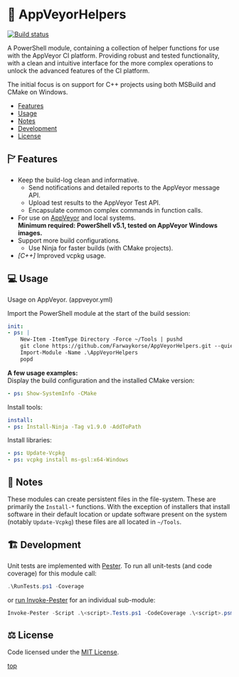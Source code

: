 <!-------------------------------------------------------------><a id="top"></a>
# 🔧 AppVeyorHelpers
<!----------------------------------------------------------------------------->
<!-- Badges -->
[![Build status][AppVeyor-badge]][AppVeyor-link]
<!-- Description -->
A PowerShell module, containing a collection of helper functions for use with
the AppVeyor CI platform.
Providing robust and tested functionality, with a clean and intuitive interface
for the more complex operations to unlock the advanced features of the CI
platform.

The initial focus is on support for C++ projects using both MSBuild and CMake on
Windows.

<!-- TOC -->
- [Features](#features)
- [Usage](#usage)
- [Notes](#notes)
- [Development](#dev)
- [License](#license)

<!--------------------------------------------------------><a id="features"></a>
## 🏱 Features
<!----------------------------------------------------------------------------->
- Keep the build-log clean and informative.
  - Send notifications and detailed reports to the AppVeyor message API.
  - Upload test results to the AppVeyor Test API.
  - Encapsulate common complex commands in function calls.
- For use on [AppVeyor][AppVeyor-link] and local systems.  
  __Minimum required: PowerShell v5.1, tested on AppVeyor Windows images.__
- Support more build configurations.
  - Use Ninja for faster builds (with CMake projects).
- *\[C++\]* Improved vcpkg usage.

<!-----------------------------------------------------------><a id="usage"></a>
## 💻 Usage
<!----------------------------------------------------------------------------->
Usage on AppVeyor. (appveyor.yml)

Import the PowerShell module at the start of the build session:
````YAML
init:
- ps: |
    New-Item -ItemType Directory -Force ~/Tools | pushd
    git clone https://github.com/Farwaykorse/AppVeyorHelpers.git --quiet
    Import-Module -Name .\AppVeyorHelpers
    popd
````

__A few usage examples:__  
Display the build configuration and the installed CMake version:
```YAML
- ps: Show-SystemInfo -CMake
```

Install tools:
`````YAML
install:
- ps: Install-Ninja -Tag v1.9.0 -AddToPath
`````

Install libraries:
````YAML
- ps: Update-Vcpkg
- ps: vcpkg install ms-gsl:x64-Windows
````

<!-----------------------------------------------------------><a id="notes"></a>
## 📝 Notes
<!----------------------------------------------------------------------------->
These modules can create persistent files in the file-system.
These are primarily the `Install-*` functions.
With the exception of installers that install software in their default location
or update software present on the system (notably
`Update-Vcpkg`) these files are all located in `~/Tools`.

<!-------------------------------------------------------------><a id="dev"></a>
## 🏗 Development
<!----------------------------------------------------------------------------->
Unit tests are implemented with [Pester][Pester-link].
To run all unit-tests (and code coverage) for this module call:
```PowerShell
.\RunTests.ps1 -Coverage
```
or [run Invoke-Pester][Invoke-Pester-link] for an individual sub-module:
`````PowerShell
Invoke-Pester -Script .\<script>.Tests.ps1 -CodeCoverage .\<script>.psm1
`````

<!---------------------------------------------------------><a id="license"></a>
## ⚖ License
<!----------------------------------------------------------------------------->
Code licensed under the [MIT License](./LICENSE).

[top](#top)

[AppVeyor-badge]: https://ci.appveyor.com/api/projects/status/l6stx6b6ibi57d9q/branch/master?svg=true
[AppVeyor-link]:  https://ci.appveyor.com/project/Farwaykorse/appveyorhelpers/branch/master
[Pester-link]:    https://github.com/pester/Pester
[Invoke-Pester-link]: https://github.com/pester/Pester/wiki/Invoke‐Pester
